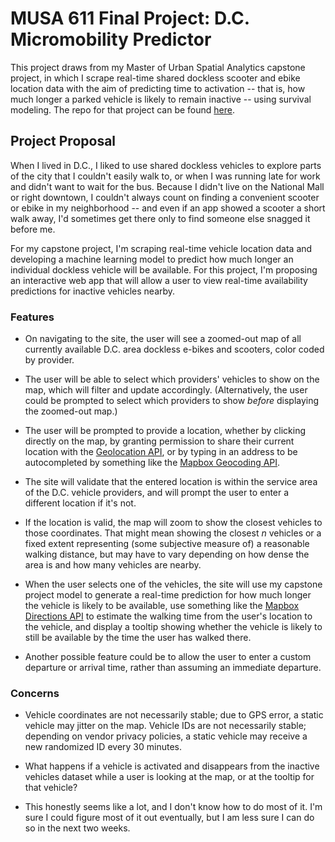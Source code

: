 # MUSA 611 Final Project: D.C. Micromobility Predictor

This project draws from my Master of Urban Spatial Analytics capstone project, in which I scrape real-time shared dockless scooter and ebike location data with the aim of predicting time to activation -- that is, how much longer a parked vehicle is likely to remain inactive -- using survival modeling. The repo for that project can be found [here](https://github.com/CPLN-680-Spring-2022/ericson_elisabeth_micromobility).

## Project Proposal

When I lived in D.C., I liked to use shared dockless vehicles to explore parts of the city that I couldn't easily walk to, or when I was running late for work and didn't want to wait for the bus. Because I didn't live on the National Mall or right downtown, I couldn't always count on finding a convenient scooter or ebike in my neighborhood -- and even if an app showed a scooter a short walk away, I'd sometimes get there only to find someone else snagged it before me. 

For my capstone project, I'm scraping real-time vehicle location data and developing a machine learning model to predict how much longer an individual dockless vehicle will be available. For this project, I'm proposing an interactive web app that will allow a user to view real-time availability predictions for inactive vehicles nearby.

### Features

- On navigating to the site, the user will see a zoomed-out map of all currently available D.C. area dockless e-bikes and scooters, color coded by provider.

- The user will be able to select which providers' vehicles to show on the map, which will filter and update accordingly. (Alternatively, the user could be prompted to select which providers to show _before_ displaying the zoomed-out map.)

- The user will be prompted to provide a location, whether by clicking directly on the map, by granting permission to share their current location with the [Geolocation API](https://developer.mozilla.org/en-US/docs/Web/API/Geolocation_API), or by typing in an address to be autocompleted by something like the [Mapbox Geocoding API](https://docs.mapbox.com/playground/geocoding/).

- The site will validate that the entered location is within the service area of the D.C. vehicle providers, and will prompt the user to enter a different location if it's not.

- If the location is valid, the map will zoom to show the closest vehicles to those coordinates. That might mean showing the closest _n_ vehicles or a fixed extent representing (some subjective measure of) a reasonable walking distance, but may have to vary depending on how dense the area is and how many vehicles are nearby.

- When the user selects one of the vehicles, the site will use my capstone project model to generate a real-time prediction for how much longer the vehicle is likely to be available, use something like the [Mapbox Directions API](https://docs.mapbox.com/api/navigation/directions/) to estimate the walking time from the user's location to the vehicle, and display a tooltip showing whether the vehicle is likely to still be available by the time the user has walked there.

- Another possible feature could be to allow the user to enter a custom departure or arrival time, rather than assuming an immediate departure.

### Concerns

- Vehicle coordinates are not necessarily stable; due to GPS error, a static vehicle may jitter on the map. Vehicle IDs are not necessarily stable; depending on vendor privacy policies, a static vehicle may receive a new randomized ID every 30 minutes.

- What happens if a vehicle is activated and disappears from the inactive vehicles dataset while a user is looking at the map, or at the tooltip for that vehicle?

- This honestly seems like a lot, and I don't know how to do most of it. I'm sure I could figure most of it out eventually, but I am less sure I can do so in the next two weeks.